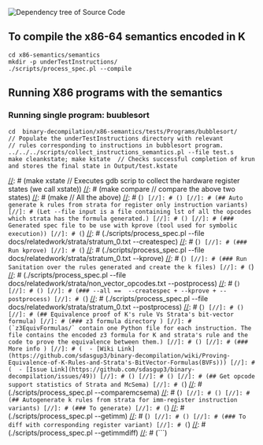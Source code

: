 ![Dependency tree of Source Code](https://github.com/sdasgup3/binary-decompilation/blob/master/x86-semantics/docs/reports/import_graph.png)

## To compile the x86-64 semantics encoded in K

```
cd x86-semantics/semantics
mkdir -p underTestInstructions/    
./scripts/process_spec.pl --compile
```


## Running X86 programs with the semantics

### Running single program: buublesort 
```
cd  binary-decompilation/x86-semantics/tests/Programs/bubblesort/
// Populate the underTestInstructions directory with relevant 
// rules corresponding to instructions in bubblesort program.
../../../scripts/collect_instructions_semantics.pl --file test.s
make cleankstate; make kstate  // Checks successful completion of krun and stores the final state in Output/test.kstate
```
[//]: # (This may be the most platform independent comment)

[//]: # (```)
[//]: # (make xstate // Executes gdb scrip to collect the hardware register states (we call xstate))
[//]: # (make compare // compare the above two states)
[//]: # (make // All the above)
[//]: # (```)
[//]: # ()
[//]: # (## Auto generate k rules from strata for register only instruction variants)
[//]: # (Let --file input is a file containing lst of all the opcodes which strata has the formula generated.)
[//]: # ()
[//]: # (### Generated spec file to be use with kprove (tool used for symbolic execution))
[//]: # (```)
[//]: # (./scripts/process_spec.pl --file docs/relatedwork/strata/stratum_0.txt --createspec)
[//]: # (```)
[//]: # (### Run kprove)
[//]: # (```)
[//]: # (./scripts/process_spec.pl --file docs/relatedwork/strata/stratum_0.txt --kprove)
[//]: # (```)
[//]: # (### Run Sanitation over the rules generated and create the k files)
[//]: # (```)
[//]: # (./scripts/process_spec.pl --file docs/relatedwork/strata/non_vector_opcodes.txt --postprocess)
[//]: # (```)
[//]: # ()
[//]: # (### --all ==  --createspec + --kprove + --postprocess)
[//]: # (```)
[//]: # (./scripts/process_spec.pl --file docs/relatedwork/strata/stratum_0.txt --postprocess)
[//]: # (```)
[//]: # ()
[//]: # (## Equivalence proof of K's rule Vs Strata's bit-vector formula)
[//]: # (### z3 formula directory )
[//]: # (`z3EquivFormulas/` contain one Python file for each instruction. The file contains the encoded z3 formula for K and strata's rule and the code to prove the equivalence between them.)
[//]: # ()
[//]: # (### More info )
[//]: # (  - [Wiki Link](https://github.com/sdasgup3/binary-decompilation/wiki/Proving-Equivalence-of-K-Rules-and-Strata's-BitVector-Formulas(BVFs)))
[//]: # (  - [Issue Link](https://github.com/sdasgup3/binary-decompilation/issues/49))
[//]: # ()
[//]: # ()
[//]: # (## Get opcode support statistics of Strata and McSema)
[//]: # (```)
[//]: # (./scripts/process_spec.pl --comparemcsema)
[//]: # (```)
[//]: # ()
[//]: # (## Autogenerate k rules from strata for imm-register instruction variants)
[//]: # (### To generate)
[//]: # (```)
[//]: # (./scripts/process_spec.pl  --getimm)
[//]: # (```)
[//]: # ()
[//]: # (### To diff with corresponding register variant)
[//]: # (```)
[//]: # (./scripts/process_spec.pl --getimmdiff)
[//]: # (```)
